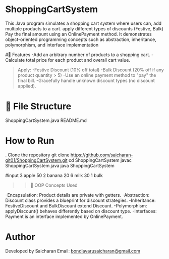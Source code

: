 # ShoppingCartSystem
This Java program simulates a shopping cart system where users can, add multiple products to a cart. apply different types of discounts (Festive, Bulk)  Pay the final amount using an OnlinePayment method. It demonstrates object-oriented programming concepts such as abstraction, inheritance, polymorphism, and interface implementation

#🧾 Features
-Add an arbitrary number of products to a shopping cart.
-Calculate total price for each product and overall cart value.
>Apply:
 -Festive Discount (10% off total)
 -Bulk Discount (20% off if any product quantity > 5)
-Use an online payment method to "pay" the final bill.
-Gracefully handle unknown discount types (no discount applied).
>
# 📂 File Structure
ShoppingCartSystem.java
README.md

# How to Run
. Clone the repository
git clone https://github.com/saicharan-git01/ShoppingCartSystem.git
cd ShoppingCartSystem
javac ShoppingCartSystem.java
java ShoppingCartSystem

  #input
    3
    apple 50 2
    banana 20 6
    milk 30 1
    bulk

 >>🧠 OOP Concepts Used

-Encapsulation: Product details are private with getters.
-Abstraction: Discount class provides a blueprint for discount strategies.
-Inheritance: FestiveDiscount and BulkDiscount extend Discount.
-Polymorphism: applyDiscount() behaves differently based on discount type.
-Interfaces: Payment is an interface implemented by OnlinePayment.

# Author 
Developed by Saicharan
Email: bondlavarusaicharan@gmail.com
